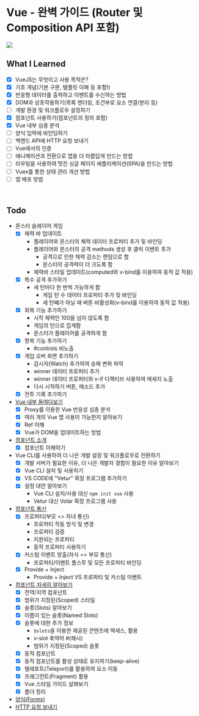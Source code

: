 # Vue - 완벽 가이드 (Router 및 Composition API 포함)
<img src="https://img-c.udemycdn.com/course/240x135/4861998_7208_4.jpg">

## What I Learned
- [x] VueJS는 무엇이고 사용 목적은?
- [x] 기초 개념(기본 구문, 템플릿 이해 등 포함!)
- [x] 반응형 데이터를 출력하고 이벤트를 수신하는 방법
- [x] DOM과 상호작용하기(목록 렌더링, 조건부로 요소 연결/분리 등)
- [ ] 개발 환경 및 워크플로우 설정하기
- [x] 컴포넌트 사용하기(컴포넌트의 정의 포함)
- [x] Vue 내부 심층 분석
- [ ] 양식 입력에 바인딩하기
- [ ] 백엔드 API에 HTTP 요청 보내기
- [ ] Vue에서의 인증
- [ ] 애니메이션과 전환으로 앱을 더 아름답게 만드는 방법
- [ ] 라우팅을 사용하여 멋진 싱글 페이지 애플리케이션(SPA)을 만드는 방법
- [ ] Vuex를 통한 상태 관리 개선 방법
- [ ] 앱 배포 방법
<br>

## Todo
- 몬스터 슬레이어 게임
  - [x] 체력 바 업데이트
    - 플레이어와 몬스터의 체력 데이터 프로퍼티 추가 및 바인딩
    - 플레이어와 몬스터의 공격 methods 생성 후 클릭 이벤트 추가
      - 공격으로 인한 체력 감소는 랜덤으로 함
      - 몬스터의 공격력이 더 크도록 함
    - 체력바 스타일 업데이트(computed와 v-bind를 이용하여 동적 값 적용)
  - [x] 특수 공격 추가하기
    - 세 턴마다 한 번씩 가능하게 함
      - 게임 턴 수 데이터 프로퍼티 추가 및 바인딩
      - 세 턴째가 아닐 때 버튼 비활성화(v-bind를 이용하여 동적 값 적용)
  - [x] 회복 기능 추가하기
    - 시작 체력인 100을 넘지 않도록 함
    - 게임의 턴으로 집계함
    - 몬스터가 플레이어를 공격하게 함
  - [x] 항복 기능 추가하기
    - #controls 비노출
  - [x] 게임 오버 화면 추가하기
    - 감시자(Watch) 추가하여 승패 변화 파악
    - winner 데이터 프로퍼티 추가
    - winner 데이터 프로퍼티와 v-if 디렉티브 사용하여 메세지 노출
    - 다시 시작하기 버튼, 메소드 추가
  - [x] 전투 기록 추가하기
- [Vue 내부 들여다보기](https://github.com/twilight92/vue-perfect-guide/wiki/%EC%84%B9%EC%85%98-5:-Vue-%EB%82%B4%EB%B6%80-%EB%93%A4%EC%97%AC%EB%8B%A4%EB%B3%B4%EA%B8%B0)
  - [x] Proxy를 이용한 Vue 반응성 심층 분석
  - [x] 여러 개의 Vue 앱 사용이 가능한지 알아보기
  - [x] Ref 이해
  - [x] Vue가 DOM을 업데이트하는 방법
- [컴포넌트 소개](https://github.com/twilight92/vue-perfect-guide/wiki/%EC%84%B9%EC%85%98-6:-%EC%BB%B4%ED%8F%AC%EB%84%8C%ED%8A%B8)
  - [x] 컴포넌트 이해하기
- Vue CLI를 사용하여 더 나은 개발 설정 및 워크플로우로 전환하기
  - [x] 개발 서버가 필요한 이유, 더 나은 개발자 경험이 필요한 이유 알아보기
  - [x] Vue CLI 설치 및 사용하기
  - [x] VS CODE에 "Vetur" 확장 프로그램 추가하기
  - [x] 설정 대안 알아보기
    - Vue CLI 설치/사용 대신 `npm init vue` 사용
    - Vetur 대신 Volar 확장 프로그램 사용
- [컴포넌트 통신](https://github.com/twilight92/vue-perfect-guide/wiki/%EC%84%B9%EC%85%98-8:-%EC%BB%B4%ED%8F%AC%EB%84%8C%ED%8A%B8-%ED%86%B5%EC%8B%A0)
  - [x] 프로퍼티(부모 => 자녀 통신)
    - 프로퍼티 작동 방식 및 변경
    - 프로퍼티 검증
    - 지원되는 프로퍼티
    - 동적 프로퍼티 사용하기
  - [x] 커스텀 이벤트 방출(자식 => 부모 통신)
    - 프로퍼티/이벤트 폴스루 및 모든 프로퍼티 바인딩
  - [x] Provide + Inject
    - Provide + Inject VS 프로퍼티 및 커스텀 이벤트
- [컴포넌트 자세히 알아보기](https://github.com/twilight92/vue-perfect-guide/wiki/%EC%84%B9%EC%85%98-9:-%EC%BB%B4%ED%8F%AC%EB%84%8C%ED%8A%B8-%EC%9E%90%EC%84%B8%ED%9E%88-%EC%95%8C%EC%95%84%EB%B3%B4%EA%B8%B0)
  - [x] 전역/지역 컴포넌트
  - [x] 범위가 지정된(Scoped) 스타일
  - [x] 슬롯(Slots) 알아보기
  - [x] 이름이 있는 슬롯(Named Slots)
  - [x] 슬롯에 대한 추가 정보
    - `$slots`을 이용한 제공된 콘텐츠에 엑세스, 활용
    - v-slot 축약어 #(해시)
    - 범위가 지정된(Scoped) 슬롯
  - [x] 동적 컴포넌트
  - [x] 동적 컴포넌트를 활성 상태로 유지하기(keep-alive)
  - [x] 텔레포트(Teleport)를 활용하여 요소 이동
  - [x] 프래그먼트(Fragment) 활용
  - [x] Vue 스타일 가이드 살펴보기
  - [x] 폴더 정리
- [양식(Forms)](https://github.com/twilight92/vue-perfect-guide/wiki/%EC%96%91%EC%8B%9D(Forms))
- [HTTP 요청 보내기](https://github.com/twilight92/vue-perfect-guide/wiki/%EC%84%B9%EC%85%98-11:-HTTP-%EC%9A%94%EC%B2%AD-%EB%B3%B4%EB%82%B4%EA%B8%B0)
